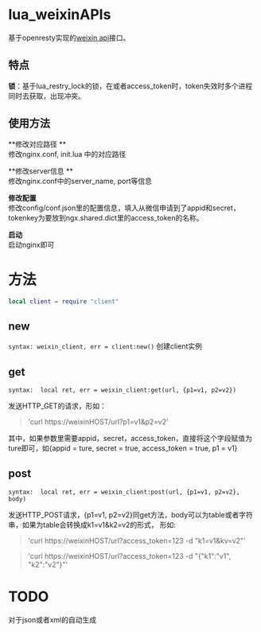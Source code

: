 lua_weixinAPIs
==============

基于openresty实现的[weixin api](http://mp.weixin.qq.com/wiki/index.php?title=%E9%A6%96%E9%A1%B5 "weixin")接口。

特点
-----
**锁**：基于lua_restry_lock的锁，在或者access_token时，token失效时多个进程同时去获取，出现冲突。

使用方法
-----------
**修改对应路径 **  
修改nginx.conf, init.lua 中的对应路径

**修改server信息 **  
修改nginx.conf中的server_name, port等信息

**修改配置**  
修改config/conf.json里的配置信息，填入从微信申请到了appid和secret，tokenkey为要放到ngx.shared.dict里的access_token的名称。

**启动**  
启动nginx即可

方法
====
```lua
local client = require "client"
```
new
---
`syntax: weixin_client, err = client:new()`
创建client实例

get
---
`syntax:  local ret, err = weixin_client:get(url, {p1=v1, p2=v2})`

发送HTTP_GET的请求，形如：

>'curl https://weixinHOST/url?p1=v1&p2=v2'

其中，如果参数里需要appid，secret，access_token，直接将这个字段赋值为ture即可，如{appid = ture, secret = true, access_token = true, p1 = v1}

post
---
`syntax:  local ret, err = weixin_client:post(url, {p1=v1, p2=v2},  body)`

发送HTTP_POST请求，{p1=v1, p2=v2}同get方法，body可以为table或者字符串，如果为table会转换成k1=v1&k2=v2的形式，
形如: 

>'curl https://weixinHOST/url?access_token=123 -d "k1=v1&kv=v2"'

>'curl https://weixinHOST/url?access_token=123 -d "{"k1":"v1", "k2":"v2"}"'

TODO
=====
对于json或者xml的自动生成

